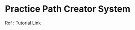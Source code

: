# Practice Path Creator System

Ref : [Tutorial Link](https://github.com/SebLague/Curve-Editor, "SebLague's Curve-Editor")
